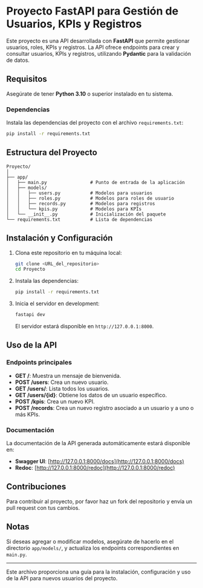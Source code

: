 
# Proyecto FastAPI para Gestión de Usuarios, KPIs y Registros

Este proyecto es una API desarrollada con **FastAPI** que permite gestionar usuarios, roles, KPIs y registros. La API ofrece endpoints para crear y consultar usuarios, KPIs y registros, utilizando **Pydantic** para la validación de datos.

## Requisitos

Asegúrate de tener **Python 3.10** o superior instalado en tu sistema.

### Dependencias

Instala las dependencias del proyecto con el archivo `requirements.txt`:

```bash
pip install -r requirements.txt
```

## Estructura del Proyecto

```
Proyecto/
│
├── app/
│   ├── main.py                # Punto de entrada de la aplicación
│   ├── models/
│   │   ├── users.py           # Modelos para usuarios
│   │   ├── roles.py           # Modelos para roles de usuario
│   │   ├── records.py         # Modelos para registros
│   │   └── kpis.py            # Modelos para KPIs
│   └── __init__.py            # Inicialización del paquete
└── requirements.txt           # Lista de dependencias
```

## Instalación y Configuración

1. Clona este repositorio en tu máquina local:

   ```bash
   git clone <URL_del_repositorio>
   cd Proyecto
   ```

2. Instala las dependencias:

   ```bash
   pip install -r requirements.txt
   ```

3. Inicia el servidor en development:

   ```bash
   fastapi dev
   ```

   El servidor estará disponible en `http://127.0.0.1:8000`.

## Uso de la API

### Endpoints principales

- **GET /**: Muestra un mensaje de bienvenida.
- **POST /users**: Crea un nuevo usuario.
- **GET /users/**: Lista todos los usuarios.
- **GET /users/{id}**: Obtiene los datos de un usuario específico.
- **POST /kpis**: Crea un nuevo KPI.
- **POST /records**: Crea un nuevo registro asociado a un usuario y a uno o más KPIs.

### Documentación

La documentación de la API generada automáticamente estará disponible en:
- **Swagger UI**: [http://127.0.0.1:8000/docs](http://127.0.0.1:8000/docs)
- **Redoc**: [http://127.0.0.1:8000/redoc](http://127.0.0.1:8000/redoc)

## Contribuciones

Para contribuir al proyecto, por favor haz un fork del repositorio y envía un pull request con tus cambios.

## Notas

Si deseas agregar o modificar modelos, asegúrate de hacerlo en el directorio `app/models/`, y actualiza los endpoints correspondientes en `main.py`.

---

Este archivo proporciona una guía para la instalación, configuración y uso de la API para nuevos usuarios del proyecto.
